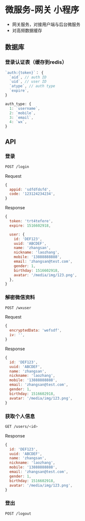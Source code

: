 # 微服务-网关 小程序

- 网关服务，对接用户端与后台微服务
- 对高频数据缓存

## 数据库

### 登录认证表（缓存到redis）

```js
`auth:{token}`： {
  `aid`, // auth ID
  `uid`, // user ID
  `atype`, // auth type
  `expire`,
}
```

```js
auth_type: {
  1: `username`,
  2: `mobile`,
  3: `email`,
  4: `wx`,
}
```

## API

### 登录

```sh
POST /login
```

Request

```js
{
  appid: 'sdfdfdsfd',
  code: '123124234234',
}
```

Response

```js
{
  token: 'trt4tefere',
  expire: 1516602918,

  user: {
    id: 'DEF123',
    uuid: 'ABCDEF',
    name: 'zhangsan',
    nickname: 'laozhang',
    mobile: '13888888888',
    email: 'zhangsan@test.com',
    gender: 1,
    birthday: 1516602918,
    avatar: '/media/img/123.png',
  },
}
```

### 解密微信资料

```sh
POST /wxuser
```

Request

```js
{
  encryptedData: 'wefsdf',
  iv: '',
}
```

Response

```js
{
  id: 'DEF123',
  uuid: 'ABCDEF',
  name: 'zhangsan',
  nickname: 'laozhang',
  mobile: '13888888888',
  email: 'zhangsan@test.com',
  gender: 1,
  birthday: 1516602918,
  avatar: '/media/img/123.png',
}
```

### 获取个人信息

```sh
GET /users/<id>
```

Response

```js
{
  id: 'DEF123',
  uuid: 'ABCDEF',
  name: 'zhangsan',
  nickname: 'laozhang',
  mobile: '13888888888',
  email: 'zhangsan@test.com',
  gender: 1,
  birthday: 1516602918,
  avatar: '/media/img/123.png',
}
```

### 登出

```sh
POST /logout
```

